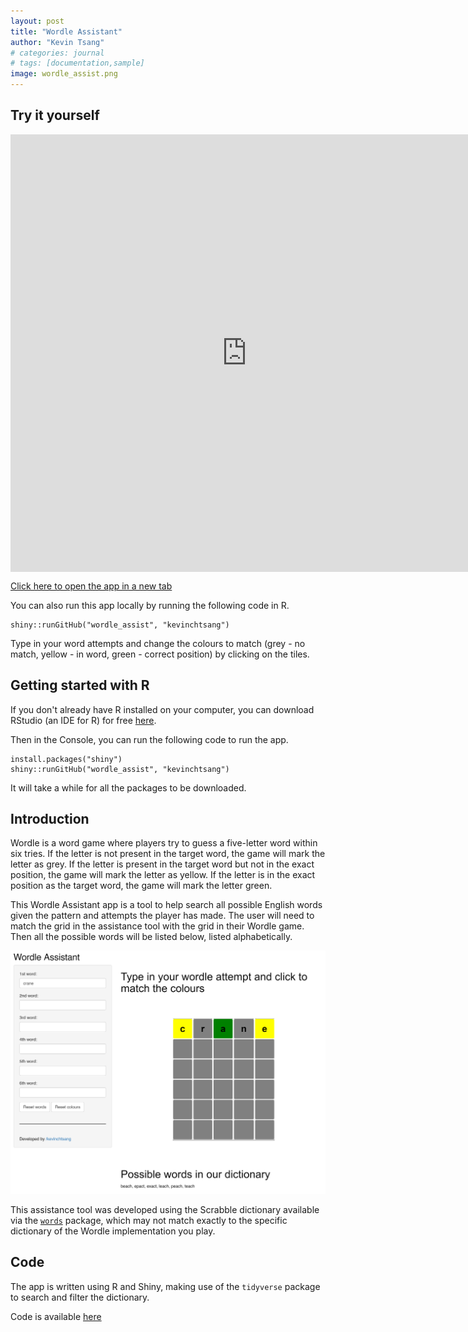 ```yaml
---
layout: post
title: "Wordle Assistant"
author: "Kevin Tsang"
# categories: journal
# tags: [documentation,sample]
image: wordle_assist.png
---
```

<style>
/* mobile */
@media(max-width: 540px) {
  .desktop {
    display: none;
  }
  
  .mobile {
    display: block;
    border: none;
    width: 100%
    height: 500%;
  }
}

/* desktop */
@media(min-width: 541px) {
  .desktop {
    display: block;
    border: none;
    width: 150%;
    height: 700px;
  }
  
  .mobile {
    display: none;
  }
}
</style>

## Try it yourself

<iframe class="desktop" src="https://hx2j2u-kevin-tsang.shinyapps.io/wordle_assist/"> </iframe>
<iframe class="mobile" src="https://hx2j2u-kevin-tsang.shinyapps.io/wordle_assist/"> </iframe>

<a href="https://hx2j2u-kevin-tsang.shinyapps.io/wordle_assist/" target="_blank">Click here to open the app in a new tab</a>

You can also run this app locally by running the following code in R.

```
shiny::runGitHub("wordle_assist", "kevinchtsang")
```

Type in your word attempts and change the colours to match (grey - no match, yellow - in word, green - correct position) by clicking on the tiles.

## Getting started with R
If you don't already have R installed on your computer, you can download RStudio (an IDE for R) for free [here](https://www.rstudio.com/products/rstudio/download/).

Then in the Console, you can run the following code to run the app.

```
install.packages("shiny")
shiny::runGitHub("wordle_assist", "kevinchtsang")
```

It will take a while for all the packages to be downloaded.

## Introduction
Wordle is a word game where players try to guess a five-letter word within six tries. If the letter is not present in the target word, the game will mark the letter as grey. If the letter is present in the target word but not in the exact position, the game will mark the letter as yellow. If the letter is in the exact position as the target word, the game will mark the letter green.

This Wordle Assistant app is a tool to help search all possible English words given the pattern and attempts the player has made. The user will need to match the grid in the assistance tool with the grid in their Wordle game. Then all the possible words will be listed below, listed alphabetically.

![app screenshot](https://raw.githubusercontent.com/kevinchtsang/wordle_assist/main/wordle_assist_example1.png)

This assistance tool was developed using the Scrabble dictionary available via the [`words`](https://cran.r-project.org/web/packages/words/index.html) package, which may not match exactly to the specific dictionary of the Wordle implementation you play.

## Code
The app is written using R and Shiny, making use of the `tidyverse` package to search and filter the dictionary.

Code is available [here](https://github.com/kevinchtsang/wordle_assist)
